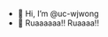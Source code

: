 - 👋 Hi, I’m @uc-wjwong
- :t-rex: Ruaaaaaa!! Ruaaaa!!


<!---
uc-wjwong/uc-wjwong is a ✨ special ✨ repository because its `README.md` (this file) appears on your GitHub profile.
You can click the Preview link to take a look at your changes.
--->
